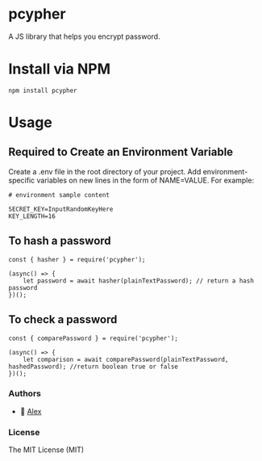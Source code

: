 # pcypher
A JS library that helps you encrypt password.


# Install via NPM
```npm install pcypher```


# Usage

## Required to Create an Environment Variable
Create a .env file in the root directory of your project. Add environment-specific variables on new lines in the form of NAME=VALUE. For example:

```
# environment sample content

SECRET_KEY=InputRandomKeyHere
KEY_LENGTH=16
```

## To hash a password
```
const { hasher } = require('pcypher');

(async() => {
    let password = await hasher(plainTextPassword); // return a hash password
})();
```


## To check a password
```
const { comparePassword } = require('pcypher');

(async() => {
    let comparison = await comparePassword(plainTextPassword, hashedPassword); //return boolean true or false
})();
```


### Authors
- 🐰 [Alex](https://github.com/MugssyBoy)



### License
The MIT License (MIT)